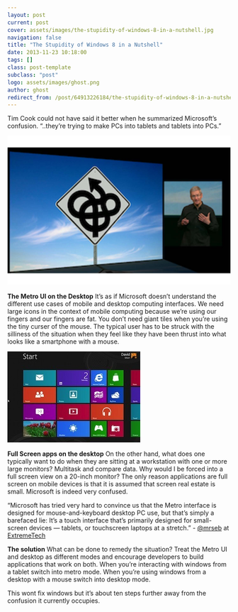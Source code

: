 ```yaml
---
layout: post
current: post
cover: assets/images/the-stupidity-of-windows-8-in-a-nutshell.jpg
navigation: false
title: "The Stupidity of Windows 8 in a Nutshell"
date: 2013-11-23 10:18:00
tags: []
class: post-template
subclass: "post"
logo: assets/images/ghost.png
author: ghost
redirect_from: /post/64913226184/the-stupidity-of-windows-8-in-a-nutshell
---
```


Tim Cook could not have said it better when he summarized Microsoft’s confusion. “..they’re trying to make PCs into tablets and tablets into PCs.”

![image](/assets/images/the-stupidity-of-windows-8-in-a-nutshell.jpg)

**The Metro UI on the Desktop**
It’s as if Microsoft doesn’t understand the different use cases of mobile and desktop computing interfaces. We need large icons in the context of mobile computing because we’re using our fingers and our fingers are fat. You don’t need giant tiles when you’re using the tiny curser of the mouse. The typical user has to be struck with the silliness of the situation when they feel like they have been thrust into what looks like a smartphone with a mouse.

![image](/assets/images/blog-11.jpg)

**Full Screen apps on the desktop**
On the other hand, what does one typically want to do when they are sitting at a workstation with one or more large monitors? Multitask and compare data. Why would I be forced into a full screen view on a 20-inch monitor? The only reason applications are full screen on mobile devices is that it is assumed that screen real estate is small. Microsoft is indeed very confused.

“Microsoft has tried very hard to convince us that the Metro interface is designed for mouse-and-keyboard desktop PC use, but that’s simply a barefaced lie: It’s a touch interface that’s primarily designed for small-screen devices — tablets, or touchscreen laptops at a stretch.” - [@mrseb](https://twitter.com/mrseb) at [ExtremeTech](https://href.li/?http://www.extremetech.com/computing/150346-how-to-run-full-screen-windows-8-metro-apps-in-a-window-on-the-desktop)

**The solution**
What can be done to remedy the situation? Treat the Metro UI and desktop as different modes and encourage developers to build applications that work on both. When you’re interacting with windows from a tablet switch into metro mode. When you’re using windows from a desktop with a mouse switch into desktop mode.

This wont fix windows but it’s about ten steps further away from the confusion it currently occupies.
